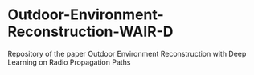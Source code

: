 # Outdoor-Environment-Reconstruction-WAIR-D
Repository of the paper Outdoor Environment Reconstruction with Deep Learning on Radio Propagation Paths
